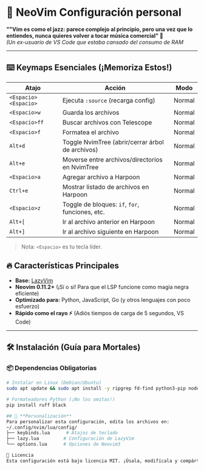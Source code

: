 # 🚀 NeoVim Configuración personal 

**""Vim es como el jazz: parece complejo al principio, pero una vez que lo entiendes, nunca quieres volver a tocar música comercial" 🎷**  
*(Un ex-usuario de VS Code que estaba cansado del consumo de RAM*

---
## ⌨️ Keymaps Esenciales (¡Memoriza Estos!)

| Atajo         | Acción                                                  | Modo          |
|---------------|---------------------------------------------------------|---------------|
| `<Espacio><Espacio>` | Ejecuta `:source` (recarga config)                      | Normal        |
| `<Espacio>w`  | Guarda los archivos                                     | Normal        |
| `<Espacio>ff` | Buscar archivos con Telescope                           | Normal        |
| `<Espacio>f`  | Formatea el archivo                                     | Normal        |
| `Alt+d`       | Toggle NvimTree (abrir/cerrar árbol de archivos)       | Normal        |
| `Alt+e`       | Moverse entre archivos/directorios en NvimTree         | Normal        |
| `<Espacio>a`  | Agregar archivo a Harpoon                              | Normal        |
| `Ctrl+e`      | Mostrar listado de archivos en Harpoon                 | Normal        |
| `<Espacio>z`  | Toggle de bloques: `if`, `for`, funciones, etc.        | Normal        |
| `Alt+[`       | Ir al archivo anterior en Harpoon                      | Normal        |
| `Alt+]`       | Ir al archivo siguiente en Harpoon                     | Normal        |

> Nota: `<Espacio>` es tu tecla líder.

## 🔥 **Características Principales**
- **Base:** [LazyVim](https://github.com/folke/lazy.nvim)  
- **Neovim 0.11.2+** (¡Sí o sí! Para que el LSP funcione como magia negra eficiente)  
- **Optimizado para:** Python, JavaScript, Go (y otros lenguajes con poco esfuerzo)  
- **Rápido como el rayo ⚡** (Adiós tiempos de carga de 5 segundos, VS Code)

---

## 🛠️ **Instalación (Guía para Mortales)**

### 📦 **Dependencias Obligatorias**
```bash
# Instalar en Linux (Debian/Ubuntu)
sudo apt update && sudo apt install -y ripgrep fd-find python3-pip nodejs npm

# Formateadores Python (¡No los omitas!)
pip install ruff black

## 🎨 **Personalización** 
Para personalizar esta configuración, edita los archivos en:
~/.config/nvim/lua/config/
├── keybinds.lua      # Atajos de teclado
├── lazy.lua         # Configuración de LazyVim
└── options.lua      # Opciones de Neovim3

📜 Licencia
Esta configuración está bajo licencia MIT. ¡Úsala, modifícala y compártela! 🤝
